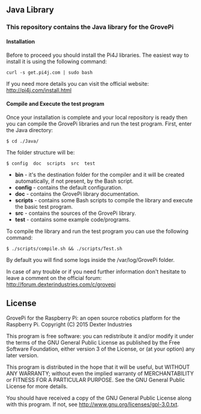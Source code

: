 ## Java Library
### This repository contains the Java library for the GrovePi
#### Installation ####
Before to proceed you should install the Pi4J libraries. The easiest way to install it is using the following command:

```curl -s get.pi4j.com | sudo bash```

If you need more details you can visit the official website: http://pi4j.com/install.html

#### Compile and Execute the test program ####
Once your installation is complete and your local repository is ready then you can compile the GrovePi libraries and run the test program.
First, enter the Java directory:

```$ cd ./Java/```

The folder structure will be:

```$ config  doc  scripts  src  test```

* **bin** - it's the destination folder for the compiler and it will be created automatically, if not present, by the Bash script.
* **config** - contains the default configuration.
* **doc** - contains the GrovePi library documentation.
* **scripts** - contains some Bash scripts to compile the library and execute the basic test program.
* **src** - contains the sources of the GrovePi library.
* **test** - contains some example code/programs.

To compile the library and run the test program you can use the following command:

```$ ./scripts/compile.sh && ./scripts/Test.sh```

By default you will find some logs inside the /var/log/GrovePi folder.

In case of any trouble or if you need further information don't hesitate to leave a comment on the official forum: http://forum.dexterindustries.com/c/grovepi

## License
GrovePi for the Raspberry Pi: an open source robotics platform for the Raspberry Pi.
Copyright (C) 2015  Dexter Industries

This program is free software: you can redistribute it and/or modify
it under the terms of the GNU General Public License as published by
the Free Software Foundation, either version 3 of the License, or
(at your option) any later version.

This program is distributed in the hope that it will be useful,
but WITHOUT ANY WARRANTY; without even the implied warranty of
MERCHANTABILITY or FITNESS FOR A PARTICULAR PURPOSE.  See the
GNU General Public License for more details.

You should have received a copy of the GNU General Public License
along with this program.  If not, see <http://www.gnu.org/licenses/gpl-3.0.txt>.